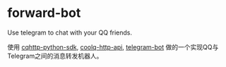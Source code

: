 # forward-bot
Use telegram to chat with your QQ friends.

使用 
[cqhttp-python-sdk](https://github.com/richardchien/cqhttp-python-sdk),
[coolq-http-api](https://github.com/richardchien/coolq-http-api),
[telegram-bot](https://telegram.org/blog/bot-revolution)
做的一个实现QQ与Telegram之间的消息转发机器人。